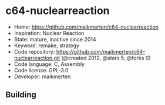 # c64-nuclearreaction

- Home: https://github.com/maikmerten/c64-nuclearreaction
- Inspiration: Nuclear Reaction
- State: mature, inactive since 2014
- Keyword: remake, strategy
- Code repository: https://github.com/maikmerten/c64-nuclearreaction.git (@created 2012, @stars 5, @forks 0)
- Code language: C, Assembly
- Code license: GPL-3.0
- Developer: maikmerten

## Building
